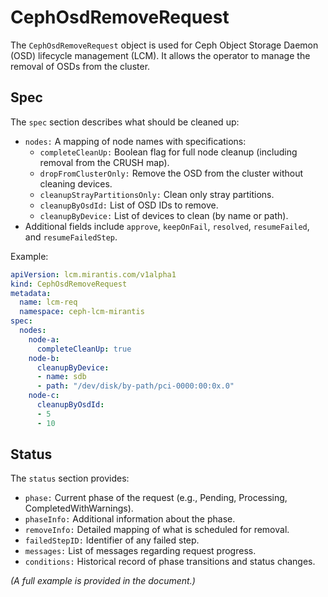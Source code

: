 # CephOsdRemoveRequest

The `CephOsdRemoveRequest` object is used for Ceph Object Storage Daemon (OSD) lifecycle management (LCM). It allows the operator to manage the removal of OSDs from the cluster.

## Spec

The `spec` section describes what should be cleaned up:

- `nodes:` A mapping of node names with specifications:
    - `completeCleanUp:` Boolean flag for full node cleanup (including removal from the CRUSH map).
    - `dropFromClusterOnly:` Remove the OSD from the cluster without cleaning devices.
    - `cleanupStrayPartitionsOnly:` Clean only stray partitions.
    - `cleanupByOsdId:` List of OSD IDs to remove.
    - `cleanupByDevice:` List of devices to clean (by name or path).
- Additional fields include `approve`, `keepOnFail`, `resolved`, `resumeFailed`, and `resumeFailedStep`.

Example:
```yaml
apiVersion: lcm.mirantis.com/v1alpha1
kind: CephOsdRemoveRequest
metadata:
  name: lcm-req
  namespace: ceph-lcm-mirantis
spec:
  nodes:
    node-a:
      completeCleanUp: true
    node-b:
      cleanupByDevice:
      - name: sdb
      - path: "/dev/disk/by-path/pci-0000:00:0x.0"
    node-c:
      cleanupByOsdId:
      - 5
      - 10
```

## Status
The `status` section provides:
- `phase:` Current phase of the request (e.g., Pending, Processing, CompletedWithWarnings).
- `phaseInfo:` Additional information about the phase.
- `removeInfo:` Detailed mapping of what is scheduled for removal.
- `failedStepID:` Identifier of any failed step.
- `messages:` List of messages regarding request progress.
- `conditions:` Historical record of phase transitions and status changes.

*(A full example is provided in the document.)*

